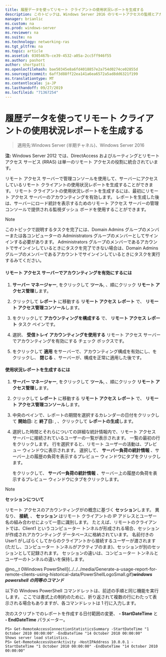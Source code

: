 ```yaml
---
title: 履歴データを使ってリモート クライアントの使用状況レポートを生成する
description: このトピックは、Windows Server 2016 のリモートアクセスの監視とアカウンティングに関するガイドの一部です。
manager: brianlic
ms.custom: na
ms.prod: windows-server
ms.reviewer: na
ms.suite: na
ms.technology: networking-ras
ms.tgt_pltfrm: na
ms.topic: article
ms.assetid: 0305467b-ce39-4532-a05a-2cc5ff946f55
ms.author: pashort
author: shortpatti
ms.openlocfilehash: bae50345e8a6fd4018857e2a754d0274ce02855d
ms.sourcegitcommit: 6aff3d88ff22ea141a6ea6572a5ad8dd6321f199
ms.translationtype: MT
ms.contentlocale: ja-JP
ms.lasthandoff: 09/27/2019
ms.locfileid: "71367254"
---
```

# <a name="generate-a-usage-report-for-remote-clients-using-historical-data"></a>履歴データを使ってリモート クライアントの使用状況レポートを生成する

>適用先:Windows Server (半期チャネル)、Windows Server 2016

**注:** Windows Server 2012 では、DirectAccess およびルーティングとリモート アクセス サービス (RRAS) は単一のリモート アクセスの役割に統合されています。  
  
リモート アクセス サーバーで管理コンソールを使用して、サーバーにアクセスしているリモート クライアントの使用状況レポートを生成することができます。 リモート クライアントの使用状況レポートを生成するには、最初にリモート アクセス サーバーのアカウンティングを有効します。 レポートを生成した後は、サーバーにロード統計を表示するためのリモート アクセス サーバーの管理コンソールで提供される監視ダッシュ ボードを使用することができます。  
  
> [!NOTE]  
> このトピックで説明するタスクを完了には、Domain Admins グループのメンバーまたは各コンピューターの Administrators グループのメンバーとしてサインインする必要があります。 Administrators グループのメンバーであるアカウントでサインインしているときにタスクを完了できない場合は、Domain Admins グループのメンバーであるアカウントでサインインしているときにタスクを実行するみてください。  
  
#### <a name="to-enable-accounting-on-the-remote-access-server"></a>リモート アクセス サーバーでアカウンティングを有効にするには  
  
1.  **サーバー マネージャー**, をクリックして **ツール**, 、順にクリック **リモート アクセス管理**します。  
  
2.  クリックして **レポート** に移動する **リモート アクセス レポート** で、 **リモート アクセス管理コンソール**します。  
  
3.  をクリックして **アカウンティングを構成する** で、 **リモート アクセス レポート** タスク ペインです。  
  
4.  選択、 **受信トレイ アカウンティングを使用する** リモート アクセス サーバーでアカウンティングを有効にする チェック ボックスです。  
  
5.  をクリックして **適用** をサーバーで、アカウンティング構成を有効にし、をクリックし、 **閉じる** 、サーバーが、構成を正常に適用した後です。  
  
#### <a name="to-generate-the-usage-report"></a>使用状況レポートを生成するには  
  
1.  **サーバー マネージャー**, をクリックして **ツール**, 、順にクリック **リモート アクセス管理**します。  
  
2.  クリックして **レポート** に移動する **リモート アクセス レポート** で、 **リモート アクセス管理コンソール**します。  
  
3.  中央のペインで、レポートの期間を選択するカレンダーの日付をクリックして **開始日:** と **終了日:** , 、クリックして **レポートの生成**します。  
  
4.  選択した時間とそれらについての詳細な統計情報内で、リモート アクセス サーバーに接続されているユーザーの一覧が表示されます。 一覧の最初の行をクリックします。 行を選択すると、リモート ユーザーの活動は、プレビュー ウィンドウに表示されます。 選択して、 **サーバー負荷の統計情報** 、サーバー上の履歴の負荷を表示するプレビュー ウィンドウにタブをクリックします。  
  
    をクリックして、 **サーバー負荷の統計情報** 、サーバー上の履歴の負荷を表示するプレビュー ウィンドウにタブをクリックします。  
  
> [!NOTE]  
> **セッションについて**  
>   
> リモート アクセスのアカウンティングがの概念に基づく **セッション**します。 異なり、 **接続**, 、 **セッション** はリモート クライアントの IP アドレスとユーザー名の組み合わせによって一意に識別します。 たとえば、リモートのクライアントでは、Client1 というコンピューター トンネルが形成される場合、セッションが作成されアカウンティング データベースに格納されています。 名前付きの User1 がしばらくしてからのクライアントから接続するユーザーが渡されます (ただし、コンピューター トンネルがアクティブのまま)、セッションが別のセッションとして記録されます。 セッションの違いは、コンピューター トンネルとユーザーのトンネルの違いを保持します。  
  
@no__t 0Windows PowerShell](../../../media/Generate-a-usage-report-for-remote-clients-using-historical-data/PowerShellLogoSmall.gif)***<em>windows powershell の同等のコマンド</em>***  
  
以下の Windows PowerShell コマンドレットは、前述の手順と同じ機能を実行します。 ここでは書式上の制約のために、折り返されて複数の行にわたって表示される場合もありますが、各コマンドレットは 1 行に入力します。  
  
次のスクリプトでのレポートを作成する日付範囲の変更、 **- StartDateTime** と **- EndDateTime** パラメーター。  
  
```  
PS> Get-RemoteAccessConnectionStatisticsSummary -StartDateTime "1 October 2010 00:00:00" -EndDateTime "14 October 2010 00:00:00"  
Shows server load statistics.  
PS> Get-RemoteAccessUserActivity -HostIPAddress 10.0.0.1 -StartDateTime "1 October 2010 00:00:00" -EndDateTime "14 October 2010 00:00:00"  
```  
  


